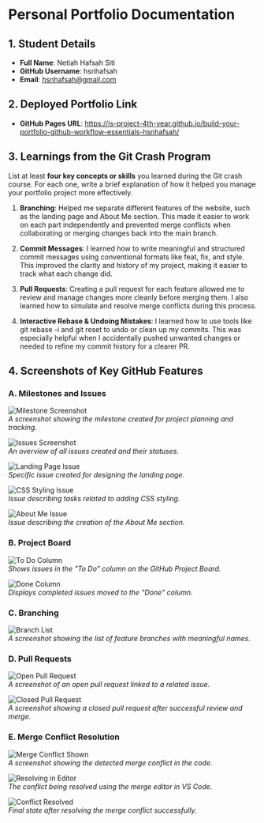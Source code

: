 # Personal Portfolio Documentation

## 1. Student Details

- **Full Name**: Netiah Hafsah Siti
- **GitHub Username**: hsnhafsah
- **Email**: hsnhafsah@gmail.com

## 2. Deployed Portfolio Link

- **GitHub Pages URL**: 
https://is-project-4th-year.github.io/build-your-portfolio-github-workflow-essentials-hsnhafsah/
  
 
## 3. Learnings from the Git Crash Program

List at least **four key concepts or skills** you learned during the Git crash course. For each one, write a brief explanation of how it helped you manage your portfolio project more effectively.

1. **Branching**: Helped me separate different features of the website, such as the landing page and About Me section. This made it easier to work on each part independently and prevented merge conflicts when collaborating or merging changes back into the main branch.

2. **Commit Messages**: I learned how to write meaningful and structured commit messages using conventional formats like feat, fix, and style. This improved the clarity and history of my project, making it easier to track what each change did.

3. **Pull Requests**: Creating a pull request for each feature allowed me to review and manage changes more cleanly before merging them. I also learned how to simulate and resolve merge conflicts during this process.

4. **Interactive Rebase & Undoing Mistakes**: I learned how to use tools like git rebase -i and git reset to undo or clean up my commits. This was especially helpful when I accidentally pushed unwanted changes or needed to refine my commit history for a clearer PR.

## 4. Screenshots of Key GitHub Features

### A. Milestones and Issues

![Milestone Screenshot](screenshots/Issues%20and%20Milestones/Milestones.png)  
*A screenshot showing the milestone created for project planning and tracking.*

![Issues Screenshot](screenshots/Issues%20and%20Milestones/Issues.png)  
*An overview of all issues created and their statuses.*

![Landing Page Issue](screenshots/Issues%20and%20Milestones/LandingPage_Issue.png)  
*Specific issue created for designing the landing page.*

![CSS Styling Issue](screenshots/Issues%20and%20Milestones/CSS_Issue.png)  
*Issue describing tasks related to adding CSS styling.*

![About Me Issue](screenshots/Issues%20and%20Milestones/AboutMe_Issue.png)  
*Issue describing the creation of the About Me section.*

### B. Project Board

![To Do Column](screenshots/Project%20Board/ProjectBoard_Todo.png)  
*Shows issues in the "To Do" column on the GitHub Project Board.*

![Done Column](screenshots/Project%20Board/ProjectBoard_Done.png)  
*Displays completed issues moved to the "Done" column.*

### C. Branching

![Branch List](screenshots/Branching/Branches.png)  
*A screenshot showing the list of feature branches with meaningful names.*

### D. Pull Requests

![Open Pull Request](screenshots/Pull%20Requests/Open_PR.png)  
*A screenshot of an open pull request linked to a related issue.*

![Closed Pull Request](screenshots/Pull%20Requests/Closed_PR.png)  
*A screenshot showing a closed pull request after successful review and merge.*

### E. Merge Conflict Resolution

![Merge Conflict Shown](screenshots/Merge%20Conflict/MergeConflict_1.png)  
*A screenshot showing the detected merge conflict in the code.*

![Resolving in Editor](screenshots/Merge%20Conflict/MergeConflict_2.png)  
*The conflict being resolved using the merge editor in VS Code.*

![Conflict Resolved](screenshots/Merge%20Conflict/mergeConflict_fixed.png)  
*Final state after resolving the merge conflict successfully.*

